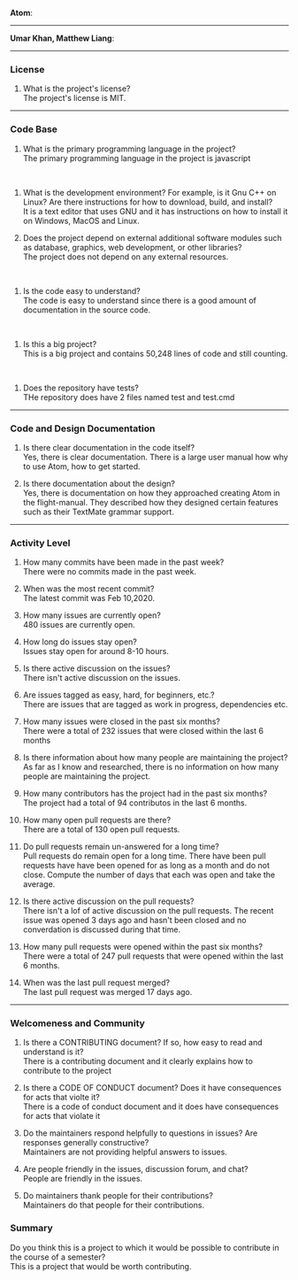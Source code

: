 **Atom**:


---

**Umar Khan, Matthew Liang**:


---


### License

1. What is the project's license?<br>
The project's license is MIT.

---

### Code Base


1. What is the primary programming language in the project?<br>
The primary programming language in the project is javascript
<br>

1. What is the development environment? For example, is it Gnu C++ on Linux?
Are there instructions for how to download, build, and install?<br>
It is a text editor that uses GNU and it has instructions on how to install it on Windows, MacOS and Linux.

1. Does the project depend on external additional software modules such as
database,  graphics, web development, or other libraries?<br>
The project does not depend on any external resources.
<br>

1. Is the code easy to understand?<br>
The code is easy to understand since there is a good amount of documentation in the source code.
<br>

1. Is this a big project?<br>
This is a big project and contains 50,248 lines of code and still counting.
<br>


1. Does the repository have tests?<br>
THe repository does have 2 files named test and test.cmd


---

### Code and Design Documentation
1. Is there clear documentation in the code itself?<br>
Yes, there is clear documentation. There is a large user manual how why to use Atom, how to get started.


1. Is there documentation about the design?<br>
Yes, there is documentation on how they approached creating Atom in the flight-manual. They described how they designed certain features such as their TextMate grammar support.

---


### Activity Level


1. How many commits have been made in the past week?<br>
There were no commits made in the past week.

1. When was the most recent commit?<br>
The latest commit was Feb 10,2020.

1. How many issues are currently open?<br>
480 issues are currently open.

1. How long do issues stay open?<br>
Issues stay open for around 8-10 hours.

1. Is there active discussion on the issues?<br>
There isn't active discussion on the issues.

1. Are issues tagged as easy, hard, for beginners, etc.?<br>
There are issues that are tagged as work in progress, dependencies etc.

1. How many issues were closed in the past six months?<br>
There were a total of 232 issues that were closed within the last 6 months

1. Is there information about how many people are maintaining the project?<br>
As far as I know and researched, there is no information on how many people are maintaining the project.

1. How many contributors has the project had in the past six months?<br>
The project had a total of 94 contributos in the last 6 months.

1. How many open pull requests are there?<br>
There are a total of 130 open pull requests.

1. Do pull requests remain un-answered for a long time?<br>
Pull requests do remain open for a long time. There have been pull requests have have been opened for as long as a month and do not close.
Compute the number of days that each was open and take the average.<br>

1. Is there active discussion on the pull requests?<br>
There isn't a lof of active discussion on the pull requests. The recent issue was opened 3 days ago and hasn't been closed and no converdation is discussed during that time.

1. How many pull requests were opened within the past six months?<br>
There were a total of 247 pull requests that were opened within the last 6 months.

1. When was the last  pull request  merged?<br>
The last pull request was merged 17 days ago.

---
### Welcomeness and Community

1. Is there a CONTRIBUTING document? If so, how easy to read and understand is it?<br>
There is a contributing document and it clearly explains how to contribute to the project

1. Is there a CODE OF CONDUCT document? Does it have consequences for acts that
violte it?<br>
There is a code of conduct document and it does have consequences for acts that violate it

1. Do the maintainers respond helpfully to questions in issues?
Are responses generally constructive?<br>
Maintainers are not providing helpful answers to issues. 

1. Are people friendly in the issues, discussion forum, and chat?<br>
People are friendly in the issues.

1. Do maintainers thank people for their contributions?<br>
Maintainers do that people for their contributions.

### Summary
Do you think  this is a project to which it would be possible to contribute in the course of a semester?<br>
This is a project that would be worth contributing.
